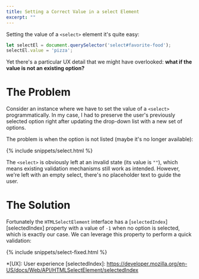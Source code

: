 ```yaml
---
title: Setting a Correct Value in a select Element
excerpt: ""
---
```


Setting the value of a `<select>` element it's quite easy:

```javascript
let selectEl = document.querySelector('select#favorite-food');
selectEl.value = 'pizza';
```

Yet there's a particular UX detail that we might have overlooked:
**what if the value is not an existing option?**

# The Problem

Consider an instance where we have to set the value of a `<select>`
programmatically. In my case, I had to preserve the user's previously
selected option right after updating the drop-down list with a new set
of options.

The problem is when the option is not listed (maybe it's no longer
available):

{% include snippets/select.html %}

The `<select>` is obviously left at an invalid state (its value is
`""`), which means existing validation mechanisms still work as
intended. However, we're left with an empty select, there's no
placeholder text to guide the user.

# The Solution

Fortunately the `HTMLSelectElement` interface has a
[`selectedIndex`][selectedIndex] property with a value of `-1` when no
option is selected, which is exactly our case. We can leverage this
property to perform a quick validation:

{% include snippets/select-fixed.html %}

*[UX]: User experience
[selectedIndex]: https://developer.mozilla.org/en-US/docs/Web/API/HTMLSelectElement/selectedIndex